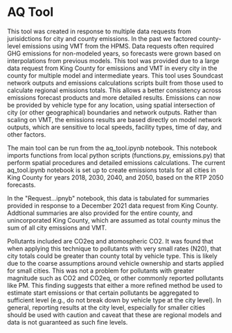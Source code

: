 # AQ Tool

This tool was created in response to multiple data requests from jurisidctions for city and county emissions. In the past we factored county-level emissions using VMT from the HPMS.
Data requests often required GHG emissions for non-modeled years, so forecasts were grown based on interpolations from previous models. This tool was provided due to a large data request from King County for emissions and VMT in every city in the county for multiple model and intermediate years. 
This tool uses Soundcast network outputs and emissions calculations scripts built from those used to calculate regional emissions totals. This allows a better consistency across emissions forecast products and more detailed results. 
Emissions can now be provided by vehicle type for any location, using spatial intersection of city (or other geographical) boundaries and network outputs. 
Rather than scaling on VMT, the emissions results are based directly on model network outputs, which are sensitive to local speeds, facility types, time of day, and other factors. 

The main tool can be run from the aq_tool.ipynb notebook. This notebook imports functions from local python scripts (functions.py, emissions.py) that perform spatial procedures and detailed emissions calculations.
The current aq_tool.ipynb notebook is set up to create emissions totals for all cities in King County for years 2018, 2030, 2040, and 2050, based on the RTP 2050 forecasts. 

In the "Request...ipnyb" notebook, this data is tabulated for summaries provided in response to a December 2021 data request from King County. Addtional summaries are also provided 
for the entire county, and unincorporated King County, which are assumed as total county minus the sum of all city emissions and VMT. 

Pollutants included are CO2eq and atomospheric CO2. It was found that when applying this technique to pollutants with very small rates (N20), that city totals could be greater than
county total by vehicle type. This is likely due to the coarse assumptions around vehicle ownership and starts applied for small cities. This was not a problem for pollutants with 
greater magnitude such as CO2 and CO2eq, or other commonly reported pollutants like PM. This finding suggests that either a more refined method be used to estimate start emissions or 
that certain pollutants be aggregated to sufficient level (e.g., do not break down by vehicle type at the city level). In general, reporting results at the city level, especially for smaller cities
should be used with caution and caveat that these are regional models and data is not guaranteed as such fine levels. 
